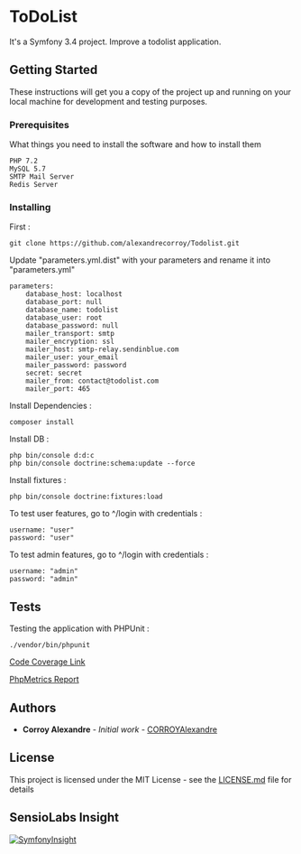 # ToDoList

It's a Symfony 3.4 project. Improve a todolist application.

## Getting Started

These instructions will get you a copy of the project up and running on your local machine for development and testing purposes.

### Prerequisites

What things you need to install the software and how to install them

```
PHP 7.2
MySQL 5.7
SMTP Mail Server
Redis Server
```

### Installing

First :

```
git clone https://github.com/alexandrecorroy/Todolist.git
```

Update "parameters.yml.dist" with your parameters and rename it into "parameters.yml"

```
parameters:
    database_host: localhost
    database_port: null
    database_name: todolist
    database_user: root
    database_password: null
    mailer_transport: smtp
    mailer_encryption: ssl
    mailer_host: smtp-relay.sendinblue.com
    mailer_user: your_email
    mailer_password: password
    secret: secret
    mailer_from: contact@todolist.com
    mailer_port: 465
```

Install Dependencies :

```
composer install
```

Install DB :

```
php bin/console d:d:c
php bin/console doctrine:schema:update --force
```

Install fixtures :

```
php bin/console doctrine:fixtures:load
```

To test user features, go to ^/login with credentials : 

```
username: "user"
password: "user"
```

To test admin features, go to ^/login with credentials : 

```
username: "admin"
password: "admin"
```

## Tests

Testing the application with PHPUnit :
```
./vendor/bin/phpunit
```

[Code Coverage Link](https://github.com/alexandrecorroy/Todolist/tree/master/coverage-result)

[PhpMetrics Report](https://github.com/alexandrecorroy/Todolist/tree/master/myreport)


## Authors

* **Corroy Alexandre** - *Initial work* - [CORROYAlexandre](https://github.com/alexandrecorroy)

## License

This project is licensed under the MIT License - see the [LICENSE.md](LICENSE.md) file for details

## SensioLabs Insight

[![SymfonyInsight](https://insight.symfony.com/projects/b1c7dcfd-0b7a-41da-a366-4872042885f8/big.svg)](https://insight.symfony.com/projects/b1c7dcfd-0b7a-41da-a366-4872042885f8)